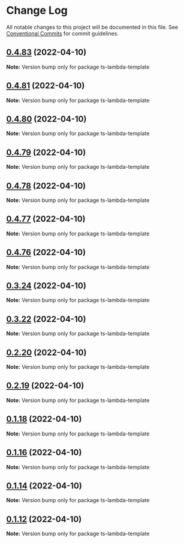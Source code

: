 # Change Log

All notable changes to this project will be documented in this file.
See [Conventional Commits](https://conventionalcommits.org) for commit guidelines.

## [0.4.83](https://github.com/iac-factory/aws-lambda/compare/ts-lambda-template@0.4.81...ts-lambda-template@0.4.83) (2022-04-10)

**Note:** Version bump only for package ts-lambda-template





## [0.4.81](https://github.com/iac-factory/aws-lambda/compare/ts-lambda-template@0.4.80...ts-lambda-template@0.4.81) (2022-04-10)

**Note:** Version bump only for package ts-lambda-template





## [0.4.80](https://github.com/iac-factory/aws-lambda/compare/ts-lambda-template@0.4.79...ts-lambda-template@0.4.80) (2022-04-10)

**Note:** Version bump only for package ts-lambda-template





## [0.4.79](https://github.com/iac-factory/aws-lambda/compare/ts-lambda-template@0.4.78...ts-lambda-template@0.4.79) (2022-04-10)

**Note:** Version bump only for package ts-lambda-template





## [0.4.78](https://github.com/iac-factory/aws-lambda/compare/ts-lambda-template@0.4.77...ts-lambda-template@0.4.78) (2022-04-10)

**Note:** Version bump only for package ts-lambda-template





## [0.4.77](https://github.com/iac-factory/aws-lambda/compare/ts-lambda-template@0.4.76...ts-lambda-template@0.4.77) (2022-04-10)

**Note:** Version bump only for package ts-lambda-template





## [0.4.76](https://github.com/iac-factory/aws-lambda/compare/ts-lambda-template@0.3.24...ts-lambda-template@0.4.76) (2022-04-10)

**Note:** Version bump only for package ts-lambda-template





## [0.3.24](https://github.com/iac-factory/aws-lambda/compare/ts-lambda-template@0.3.22...ts-lambda-template@0.3.24) (2022-04-10)

**Note:** Version bump only for package ts-lambda-template





## [0.3.22](https://github.com/iac-factory/aws-lambda/compare/ts-lambda-template@0.2.20...ts-lambda-template@0.3.22) (2022-04-10)

**Note:** Version bump only for package ts-lambda-template





## [0.2.20](https://github.com/iac-factory/aws-lambda/compare/ts-lambda-template@0.2.19...ts-lambda-template@0.2.20) (2022-04-10)

**Note:** Version bump only for package ts-lambda-template





## [0.2.19](https://github.com/iac-factory/aws-lambda/compare/ts-lambda-template@0.1.18...ts-lambda-template@0.2.19) (2022-04-10)

**Note:** Version bump only for package ts-lambda-template





## [0.1.18](https://github.com/iac-factory/aws-lambda/compare/ts-lambda-template@0.1.16...ts-lambda-template@0.1.18) (2022-04-10)

**Note:** Version bump only for package ts-lambda-template





## [0.1.16](https://github.com/iac-factory/aws-lambda/compare/ts-lambda-template@0.1.14...ts-lambda-template@0.1.16) (2022-04-10)

**Note:** Version bump only for package ts-lambda-template





## [0.1.14](https://github.com/iac-factory/aws-lambda/compare/ts-lambda-template@0.1.12...ts-lambda-template@0.1.14) (2022-04-10)

**Note:** Version bump only for package ts-lambda-template





## [0.1.12](https://github.com/iac-factory/aws-lambda/compare/ts-lambda-template@0.1.11...ts-lambda-template@0.1.12) (2022-04-10)

**Note:** Version bump only for package ts-lambda-template
